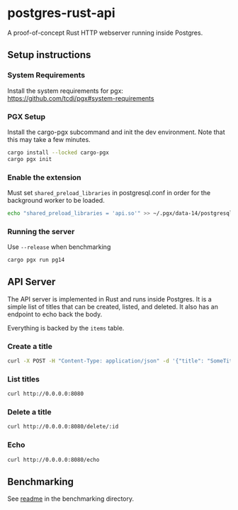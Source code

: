 # postgres-rust-api

A proof-of-concept Rust HTTP webserver running inside Postgres.

## Setup instructions

### System Requirements

Install the system requirements for pgx: https://github.com/tcdi/pgx#system-requirements

### PGX Setup

Install the cargo-pgx subcommand and init the dev environment. Note that this may take a few minutes.

```bash
cargo install --locked cargo-pgx
cargo pgx init
```

### Enable the extension

Must set `shared_preload_libraries` in postgresql.conf in order for the background worker to be loaded.

```bash
echo "shared_preload_libraries = 'api.so'" >> ~/.pgx/data-14/postgresql.conf
```

### Running the server

Use `--release` when benchmarking

```bash
cargo pgx run pg14
```

## API Server

The API server is implemented in Rust and runs inside Postgres. It is a simple list of titles that can be created, listed, and deleted. It also has an endpoint to echo back the body.

Everything is backed by the `items` table.

### Create a title

```bash
curl -X POST -H "Content-Type: application/json" -d '{"title": "SomeTitle"}' http://0.0.0.0:8080/add
```

### List titles

```bash
curl http://0.0.0.0:8080
```

### Delete a title

```bash
curl http://0.0.0.0:8080/delete/:id
```

### Echo

```bash
curl http://0.0.0.0:8080/echo
```

## Benchmarking

See [readme](./benchmarking/README.md) in the benchmarking directory.
